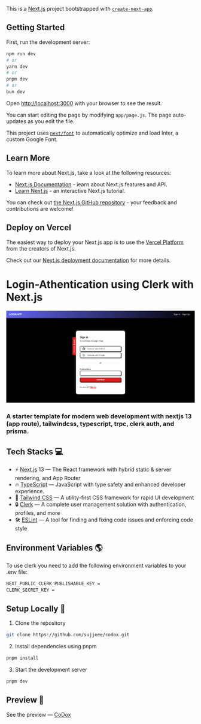 This is a [Next.js](https://nextjs.org/) project bootstrapped with [`create-next-app`](https://github.com/vercel/next.js/tree/canary/packages/create-next-app).

## Getting Started

First, run the development server:

```bash
npm run dev
# or
yarn dev
# or
pnpm dev
# or
bun dev
```

Open [http://localhost:3000](http://localhost:3000) with your browser to see the result.

You can start editing the page by modifying `app/page.js`. The page auto-updates as you edit the file.

This project uses [`next/font`](https://nextjs.org/docs/basic-features/font-optimization) to automatically optimize and load Inter, a custom Google Font.

## Learn More

To learn more about Next.js, take a look at the following resources:

- [Next.js Documentation](https://nextjs.org/docs) - learn about Next.js features and API.
- [Learn Next.js](https://nextjs.org/learn) - an interactive Next.js tutorial.

You can check out [the Next.js GitHub repository](https://github.com/vercel/next.js/) - your feedback and contributions are welcome!

## Deploy on Vercel

The easiest way to deploy your Next.js app is to use the [Vercel Platform](https://vercel.com/new?utm_medium=default-template&filter=next.js&utm_source=create-next-app&utm_campaign=create-next-app-readme) from the creators of Next.js.

Check out our [Next.js deployment documentation](https://nextjs.org/docs/deployment) for more details.


# Login-Athentication using Clerk with Next.js

![alt text](https://github.com/deepbhakare/OIBSIP-LOGIN-AUTHENTICATION/blob/main/images/login.png?raw=true)




### A starter template for modern web development with nextjs 13 (app route), tailwindcss, typescript, trpc, clerk auth, and prisma.


## Tech Stacks 💻

- ⚡ [Next.js](https://nextjs.org) 13  — The React framework with hybrid static & server rendering, and App Router 
- 🔥 [TypeScript](https://www.typescriptlang.org)  — JavaScript with type safety and enhanced developer experience.
- 💅 [Tailwind CSS](https://tailwindcss.com) — A utility-first CSS framework for rapid UI development
- 🔒 [Clerk](https://clerk.com?utm_source=github&utm_medium=sponsorship&utm_campaign=nextjs-boilerplate) — A complete user management solution with authentication, profiles, and more
- 🛠 [ESLint](https://eslint.org) — A tool for finding and fixing code issues and enforcing code style


 ## Environment Variables 🌎
To use clerk you need to add the following environment variables to your .env file:
```bash
NEXT_PUBLIC_CLERK_PUBLISHABLE_KEY = 
CLERK_SECRET_KEY = 

``` 

## Setup Locally 🚀

1. Clone the repository

```bash
git clone https://github.com/sujjeee/codox.git
```

2. Install dependencies using pnpm

```bash
pnpm install
```

3. Start the development server

```bash
pnpm dev
```

## Preview 👀
See the preview  —  <a href="https://codox.codebustar.com/">CoDox</a>
